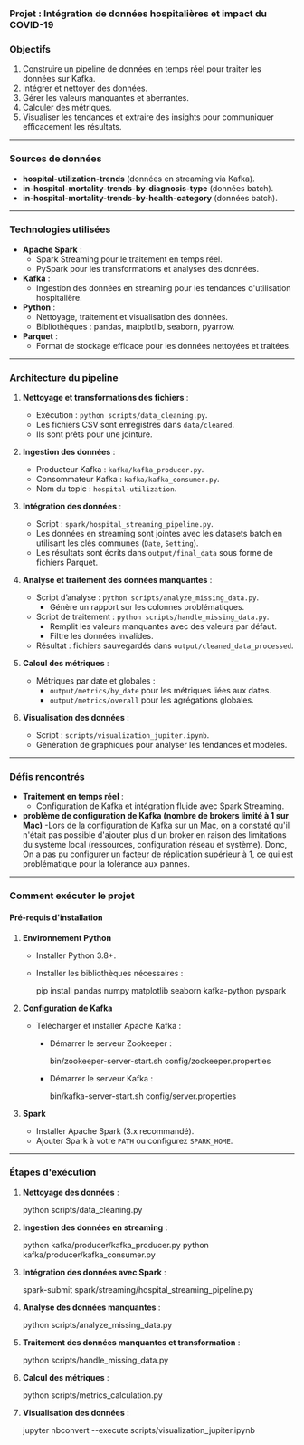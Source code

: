 

### Projet : **Intégration de données hospitalières et impact du COVID-19**


### **Objectifs**

1. Construire un pipeline de données en temps réel pour traiter les données sur Kafka.
2. Intégrer et nettoyer des données.
3. Gérer les valeurs manquantes et aberrantes.
4. Calculer des métriques.
5. Visualiser les tendances et extraire des insights pour communiquer efficacement les résultats.

---

### **Sources de données**

- **hospital-utilization-trends** (données en streaming via Kafka).  
- **in-hospital-mortality-trends-by-diagnosis-type** (données batch).  
- **in-hospital-mortality-trends-by-health-category** (données batch).

---

### **Technologies utilisées**

- **Apache Spark** :
  - Spark Streaming pour le traitement en temps réel.
  - PySpark pour les transformations et analyses des données.
- **Kafka** :
  - Ingestion des données en streaming pour les tendances d'utilisation hospitalière.
- **Python** :
  - Nettoyage, traitement et visualisation des données.
  - Bibliothèques : pandas, matplotlib, seaborn, pyarrow.
- **Parquet** :
  - Format de stockage efficace pour les données nettoyées et traitées.

---

### **Architecture du pipeline**

1. **Nettoyage et transformations des fichiers** :
   - Exécution : `python scripts/data_cleaning.py`.
   - Les fichiers CSV sont enregistrés dans `data/cleaned`.
   - Ils sont prêts pour une jointure.

2. **Ingestion des données** :
   - Producteur Kafka : `kafka/kafka_producer.py`.
   - Consommateur Kafka : `kafka/kafka_consumer.py`.
   - Nom du topic : `hospital-utilization`.

3. **Intégration des données** :
   - Script : `spark/hospital_streaming_pipeline.py`.
   - Les données en streaming sont jointes avec les datasets batch en utilisant les clés communes (`Date`, `Setting`).
   - Les résultats sont écrits dans `output/final_data` sous forme de fichiers Parquet.

4. **Analyse et traitement des données manquantes** :
   - Script d’analyse : `python scripts/analyze_missing_data.py`.
     - Génère un rapport sur les colonnes problématiques.
   - Script de traitement : `python scripts/handle_missing_data.py`.
     - Remplit les valeurs manquantes avec des valeurs par défaut.
     - Filtre les données invalides.
   - Résultat : fichiers sauvegardés dans `output/cleaned_data_processed`.

5. **Calcul des métriques** :
   - Métriques par date et globales :
     - `output/metrics/by_date` pour les métriques liées aux dates.
     - `output/metrics/overall` pour les agrégations globales.

6. **Visualisation des données** :
   - Script : `scripts/visualization_jupiter.ipynb`.
   - Génération de graphiques pour analyser les tendances et modèles.

---

### **Défis rencontrés**

- **Traitement en temps réel** :
  - Configuration de Kafka et intégration fluide avec Spark Streaming.
- **problème de configuration de Kafka (nombre de brokers limité à 1 sur Mac)**
  -Lors de la configuration de Kafka sur un Mac, on a constaté qu'il n'était pas possible d'ajouter plus d'un broker en raison des        limitations du système local (ressources, configuration réseau et système). Donc, On a pas pu configurer un facteur de réplication      supérieur à 1, ce qui est problématique pour la tolérance aux pannes.


---

### **Comment exécuter le projet**

#### **Pré-requis d'installation**

1. **Environnement Python**
   - Installer Python 3.8+.
   - Installer les bibliothèques nécessaires :
       
     pip install pandas numpy matplotlib seaborn kafka-python pyspark
      

2. **Configuration de Kafka**
   - Télécharger et installer Apache Kafka :
     - Démarrer le serveur Zookeeper :
         
       bin/zookeeper-server-start.sh config/zookeeper.properties
        
     - Démarrer le serveur Kafka :
         
       bin/kafka-server-start.sh config/server.properties
        

3. **Spark**
   - Installer Apache Spark (3.x recommandé).
   - Ajouter Spark à votre `PATH` ou configurez `SPARK_HOME`.

---

### **Étapes d'exécution**

1. **Nettoyage des données** :
     
   python scripts/data_cleaning.py
    

2. **Ingestion des données en streaming** :
     
   python kafka/producer/kafka_producer.py
   python kafka/producer/kafka_consumer.py
    

3. **Intégration des données avec Spark** :
     
   spark-submit spark/streaming/hospital_streaming_pipeline.py
    

4. **Analyse des données manquantes** :
     
   python scripts/analyze_missing_data.py
    

5. **Traitement des données manquantes et transformation** :
     
   python scripts/handle_missing_data.py
    

6. **Calcul des métriques** :

   python scripts/metrics_calculation.py
       
7. **Visualisation des données** :
     
   jupyter nbconvert --execute scripts/visualization_jupiter.ipynb
    
